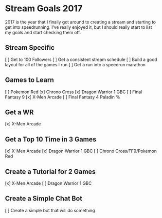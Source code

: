 # Stream Goals 2017

2017 is the year that I finally got around to creating a stream and starting to
get into speedrunning. I've really enjoyed it, but I should really start to list
my goals and start checking them off.

## Stream Specific

  [ ] Get to 100 Followers
  [ ] Get a consistent stream schedule
  [ ] Build a good layout for all of the games I run
  [ ] Get a run into a speedrun marathon

## Games to Learn

  [ ] Pokemon Red
  [x] Chrono Cross
  [x] Dragon Warrior 1 GBC
  [ ] Final Fantasy 9
  [x] X-Men Arcade
  [ ] Final Fantasy 4 Paladin %

## Get a WR

  [x] X-Men Arcade

## Get a Top 10 Time in 3 Games

  [x] X-Men Arcade
  [x] Dragon Warrior 1 GBC
  [ ] Chrono Cross/FF9/Pokemon Red

## Create a Tutorial for 2 Games

  [x] X-Men Arcade
  [ ] Dragon Warrior 1 GBC

## Create a Simple Chat Bot

  [ ] Create a simple bot that will do something
